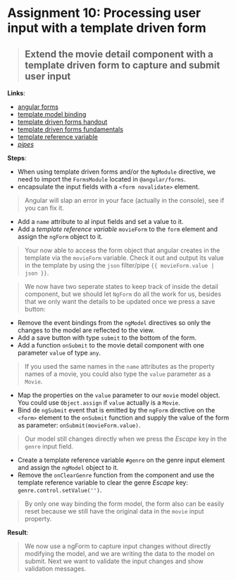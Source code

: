 Assignment 10: Processing user input with a template driven form
==============================================

> ## Extend the movie detail component with a template driven form to capture and submit user input

**Links**:
- [angular forms](https://angular.io/docs/ts/latest/guide/forms.html)
- [template model binding](https://angular-2-training-book.rangle.io/handout/forms/template-driven/template-model-binding.html)
- [template driven forms handout](https://angular-2-training-book.rangle.io/handout/forms/template-driven/template-driven_forms.html)
- [template driven forms fundamentals](https://toddmotto.com/angular-2-forms-template-driven)
- [template reference variable](https://angular.io/docs/ts/latest/guide/template-syntax.html#!#ref-vars)
- *[pipes](https://angular.io/docs/ts/latest/guide/pipes.html)*

**Steps**:
- When using template driven forms and/or the `NgModule` directive, we need to import the `FormsModule` located in `@angular/forms`.
- encapsulate the input fields with a `<form novalidate>` element.
> Angular will slap an error in your face (actually in the console), see if you can fix it.
- Add a `name` attribute to al input fields and set a value to it.
- Add a *template reference variable* `movieForm` to the `form` element and assign the `ngForm` object to it.
> Your now able to access the form object that angular creates in the template via the `movieForm` variable.
> Check it out and output its value in the template by using the `json` filter/pipe `{{ movieForm.value | json }}`.

> We now have two seperate states to keep track of inside the detail component, but we should let `NgForm` do all the work for us,
> besides that we only want the details to be updated once we press a save button:
- Remove the event bindings from the `ngModel` directives so only the changes to the model are reflected to the view.
- Add a save button with type `submit` to the bottom of the form.
- Add a function `onSubmit` to the movie detail component with one parameter `value` of type `any`.
> If you used the same names in the `name` attributes as the property names of a movie, you could also type the `value` parameter as a `Movie`.
- Map the properties on the `value` parameter to our `movie` model object. You could use `Object.assign` if `value` actually is a `Movie`.
- Bind de `ngSubmit` event that is emitted by the `ngForm` directive on the `<form>` element to the `onSubmit` function and supply the value of the form as parameter: `onSubmit(movieForm.value)`.
> Our model still changes directly when we press the *Escape* key in the `genre` input field.
- Create a template reference variable `#genre` on the genre input element and assign the `ngModel` object to it.
- Remove the `onClearGenre` function from the component and use the template reference variable to clear the genre *Escape* key: `genre.control.setValue('')`.
> By only one way binding the form model, the form also can be easily reset because we still have the original data in the `movie` input property.

**Result**:
> We now use a ngForm to capture input changes without directly modifying the model, and we are writing the data to the model on submit.
> Next we want to validate the input changes and show validation messages.